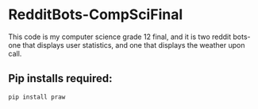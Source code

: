 # RedditBots-CompSciFinal
This code is my computer science grade 12 final, and it is two reddit bots- one that displays user statistics,
and one that displays the weather upon call.

## Pip installs required:
```
pip install praw
```
